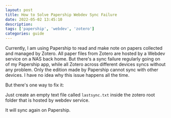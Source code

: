 ```yaml
---
layout: post
title: How to Solve Papership Webdev Sync Failure
date: 2022-05-02 13:45:10
description:
tags: ['papership', 'webdev', 'zotero']
categories: guide
---
```


Currently, I am using Papership to read and make note on papers collected and managed by Zotero.
All paper files from Zotero are hosted by a Webdev service on a NAS back home.
But there's a sync failure regularly going on of my Papership app, while all Zotero across different devices syncs without any problem.
Only the edition made by Papership cannot sync with other devices. I have no idea why this issue happens all the time.

But there's one way to fix it:

Just create an empty text file called `lastsync.txt` inside the zotero root folder that is hosted by webdev service.

It will sync again on Papership.

